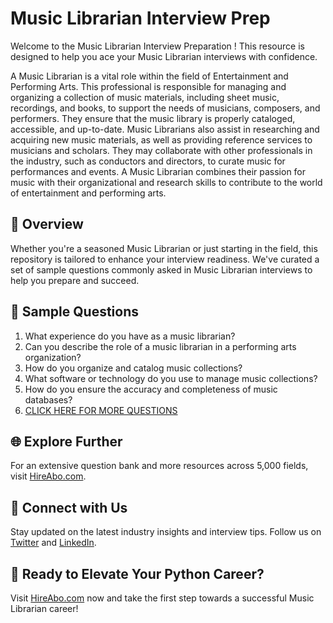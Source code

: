 # Music Librarian Interview Prep

Welcome to the Music Librarian Interview Preparation ! This resource is designed to help you ace your Music Librarian interviews with confidence.

A Music Librarian is a vital role within the field of Entertainment and Performing Arts. This professional is responsible for managing and organizing a collection of music materials, including sheet music, recordings, and books, to support the needs of musicians, composers, and performers. They ensure that the music library is properly cataloged, accessible, and up-to-date. Music Librarians also assist in researching and acquiring new music materials, as well as providing reference services to musicians and scholars. They may collaborate with other professionals in the industry, such as conductors and directors, to curate music for performances and events. A Music Librarian combines their passion for music with their organizational and research skills to contribute to the world of entertainment and performing arts.

## 🚀 Overview

Whether you're a seasoned Music Librarian or just starting in the field, this repository is tailored to enhance your interview readiness. We've curated a set of sample questions commonly asked in Music Librarian interviews to help you prepare and succeed.

## 📝 Sample Questions

1. What experience do you have as a music librarian?
2. Can you describe the role of a music librarian in a performing arts organization?
3. How do you organize and catalog music collections?
4. What software or technology do you use to manage music collections?
5. How do you ensure the accuracy and completeness of music databases?
6. [CLICK HERE FOR MORE QUESTIONS](https://hireabo.com/job/16_1_19/Music%20Librarian)

## 🌐 Explore Further

For an extensive question bank and more resources across 5,000 fields, visit [HireAbo.com](https://www.hireabo.com).

## 📱 Connect with Us

Stay updated on the latest industry insights and interview tips. Follow us on [Twitter](https://twitter.com/hireabo) and [LinkedIn](https://www.linkedin.com/in/hire-abo-3609972a8/).

## 🚀 Ready to Elevate Your Python Career?

Visit [HireAbo.com](https://www.hireabo.com) now and take the first step towards a successful Music Librarian career!